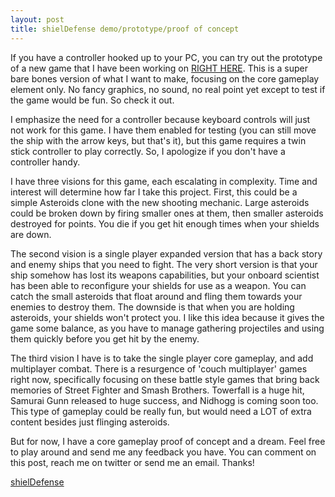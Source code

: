 ```yaml
---
layout: post
title: shielDefense demo/prototype/proof of concept
---
```

If you have a controller hooked up to your PC, you can try out the prototype of a new game that I have been working on <a href="http://jonathanhirz.com/games/shielDefense">RIGHT HERE</a>. This is a super bare bones version of what I want to make, focusing on the core gameplay element only. No fancy graphics, no sound, no real point yet except to test if the game would be fun. So check it out.

I emphasize the need for a controller because keyboard controls will just not work for this game. I have them enabled for testing (you can still move the ship with the arrow keys, but that's it), but this game requires a twin stick controller to play correctly. So, I apologize if you don't have a controller handy.

I have three visions for this game, each escalating in complexity. Time and interest will determine how far I take this project. First, this could be a simple Asteroids clone with the new shooting mechanic. Large asteroids could be broken down by firing smaller ones at them, then smaller asteroids destroyed for points. You die if you get hit enough times when your shields are down.

The second vision is a single player expanded version that has a back story and enemy ships that you need to fight. The very short version is that your ship somehow has lost its weapons capabilities, but your onboard scientist has been able to reconfigure your shields for use as a weapon. You can catch the small asteroids that float around and fling them towards your enemies to destroy them. The downside is that when you are holding asteroids, your shields won't protect you. I like this idea because it gives the game some balance, as you have to manage gathering projectiles and using them quickly before you get hit by the enemy.

The third vision I have is to take the single player core gameplay, and add multiplayer combat. There is a resurgence of 'couch multiplayer' games right now, specifically focusing on these battle style games that bring back memories of Street Fighter and Smash Brothers. Towerfall is a huge hit, Samurai Gunn released to huge success, and Nidhogg is coming soon too. This type of gameplay could be really fun, but would need a LOT of extra content besides just flinging asteroids.

But for now, I have a core gameplay proof of concept and a dream. Feel free to play around and send me any feedback you have. You can comment on this post, reach me on twitter or send me an email. Thanks!

<a href="http://jonathanhirz.com/games/shielDefense">shielDefense</a>
